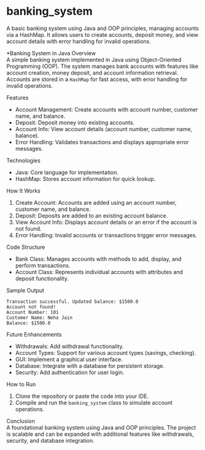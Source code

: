 # banking_system
A basic banking system using Java and OOP principles, managing accounts via a HashMap. It allows users to create accounts, deposit money, and view account details with error handling for invalid operations.

*Banking System in Java
Overview  
A simple banking system implemented in Java using Object-Oriented Programming (OOP). The system manages bank accounts with features like account creation, money deposit, and account information retrieval. Accounts are stored in a `HashMap` for fast access, with error handling for invalid operations.

Features
- Account Management: Create accounts with account number, customer name, and balance.
- Deposit: Deposit money into existing accounts.
- Account Info: View account details (account number, customer name, balance).
- Error Handling: Validates transactions and displays appropriate error messages.

Technologies 
- Java: Core language for implementation.
- HashMap: Stores account information for quick lookup.

How It Works
1. Create Account: Accounts are added using an account number, customer name, and balance.
2. Deposit: Deposits are added to an existing account balance.
3. View Account Info: Displays account details or an error if the account is not found.
4. Error Handling: Invalid accounts or transactions trigger error messages.

Code Structure  
- Bank Class: Manages accounts with methods to add, display, and perform transactions.
- Account Class: Represents individual accounts with attributes and deposit functionality.

Sample Output
```
Transaction successful. Updated balance: $1500.0
Account not found!
Account Number: 101
Customer Name: Neha Jain
Balance: $1500.0
```

Future Enhancements
- Withdrawals: Add withdrawal functionality.
- Account Types: Support for various account types (savings, checking).
- GUI: Implement a graphical user interface.
- Database: Integrate with a database for persistent storage.
- Security: Add authentication for user login.

How to Run  
1. Clone the repository or paste the code into your IDE.
2. Compile and run the `banking_system` class to simulate account operations.

Conclusion  
A foundational banking system using Java and OOP principles. The project is scalable and can be expanded with additional features like withdrawals, security, and database integration.
